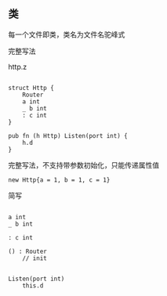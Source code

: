 ## 类

每一个文件即类，类名为文件名驼峰式

完整写法

http.z
```z

struct Http {
    Router
    a int
    _ b int
    : c int
}

pub fn (h Http) Listen(port int) {
    h.d
}

```

完整写法，不支持带参数初始化，只能传递属性值

```z
new Http{a = 1, b = 1, c = 1}

```

简写
```z

a int
_ b int

: c int

() : Router
    // init


Listen(port int)
    this.d


```